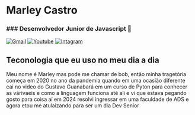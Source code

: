 <h1> Marley Castro </h1>

<h3> ### Desenvolvedor Junior de Javascript 🤙</h3>

[![Gmail](https://img.shields.io/badge/Gmail-D14836?style=for-the-badge&logo=gmail&logoColor=white)](marleynascimento978@gmail.com) 
[![Youtube](https://img.shields.io/badge/YouTube-FF0000?style=for-the-badge&logo=youtube&logoColor=white)](https://www.youtube.com/@MarleyCastro_1) 
[![Intagram](https://img.shields.io/badge/Instagram-E4405F?style=for-the-badge&logo=instagram&logoColor=white)](https://www.instagram.com/marleycn_/)


## Teconologia que eu uso no meu dia a dia
Meu nome é Marley mas pode me chamar de bob, então minha tragetória começa em 2020 no ano da pandemia quando em uma ocasião diferente cai no video do Gustavo Guanabará em um curso de Pyton para conhecer as várivaeis e como a linguagem funciona até ali e vi que estava pegando gosto para coisa aí em 2024 resolvi ingressar em uma faculdade de ADS e agora etou me atulaizando para ser um dia Dev Senior 

